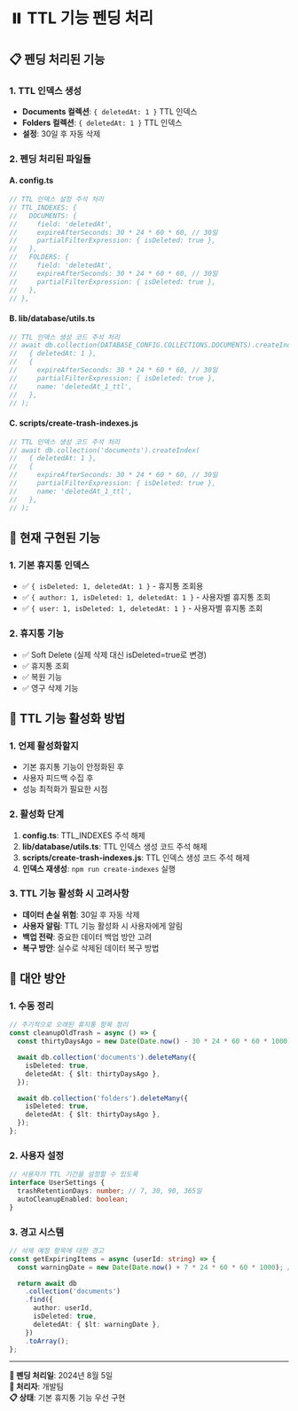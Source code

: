 # ⏸️ TTL 기능 펜딩 처리

## 📋 펜딩 처리된 기능

### **1. TTL 인덱스 생성**

- **Documents 컬렉션**: `{ deletedAt: 1 }` TTL 인덱스
- **Folders 컬렉션**: `{ deletedAt: 1 }` TTL 인덱스
- **설정**: 30일 후 자동 삭제

### **2. 펜딩 처리된 파일들**

#### **A. config.ts**

```typescript
// TTL 인덱스 설정 주석 처리
// TTL_INDEXES: {
//   DOCUMENTS: {
//     field: 'deletedAt',
//     expireAfterSeconds: 30 * 24 * 60 * 60, // 30일
//     partialFilterExpression: { isDeleted: true },
//   },
//   FOLDERS: {
//     field: 'deletedAt',
//     expireAfterSeconds: 30 * 24 * 60 * 60, // 30일
//     partialFilterExpression: { isDeleted: true },
//   },
// },
```

#### **B. lib/database/utils.ts**

```typescript
// TTL 인덱스 생성 코드 주석 처리
// await db.collection(DATABASE_CONFIG.COLLECTIONS.DOCUMENTS).createIndex(
//   { deletedAt: 1 },
//   {
//     expireAfterSeconds: 30 * 24 * 60 * 60, // 30일
//     partialFilterExpression: { isDeleted: true },
//     name: 'deletedAt_1_ttl',
//   },
// );
```

#### **C. scripts/create-trash-indexes.js**

```javascript
// TTL 인덱스 생성 코드 주석 처리
// await db.collection('documents').createIndex(
//   { deletedAt: 1 },
//   {
//     expireAfterSeconds: 30 * 24 * 60 * 60, // 30일
//     partialFilterExpression: { isDeleted: true },
//     name: 'deletedAt_1_ttl',
//   },
// );
```

## 🎯 현재 구현된 기능

### **1. 기본 휴지통 인덱스**

- ✅ `{ isDeleted: 1, deletedAt: 1 }` - 휴지통 조회용
- ✅ `{ author: 1, isDeleted: 1, deletedAt: 1 }` - 사용자별 휴지통 조회
- ✅ `{ user: 1, isDeleted: 1, deletedAt: 1 }` - 사용자별 휴지통 조회

### **2. 휴지통 기능**

- ✅ Soft Delete (실제 삭제 대신 isDeleted=true로 변경)
- ✅ 휴지통 조회
- ✅ 복원 기능
- ✅ 영구 삭제 기능

## 🔄 TTL 기능 활성화 방법

### **1. 언제 활성화할지**

- 기본 휴지통 기능이 안정화된 후
- 사용자 피드백 수집 후
- 성능 최적화가 필요한 시점

### **2. 활성화 단계**

1. **config.ts**: TTL_INDEXES 주석 해제
2. **lib/database/utils.ts**: TTL 인덱스 생성 코드 주석 해제
3. **scripts/create-trash-indexes.js**: TTL 인덱스 생성 코드 주석 해제
4. **인덱스 재생성**: `npm run create-indexes` 실행

### **3. TTL 기능 활성화 시 고려사항**

- **데이터 손실 위험**: 30일 후 자동 삭제
- **사용자 알림**: TTL 기능 활성화 시 사용자에게 알림
- **백업 전략**: 중요한 데이터 백업 방안 고려
- **복구 방안**: 실수로 삭제된 데이터 복구 방법

## 📝 대안 방안

### **1. 수동 정리**

```typescript
// 주기적으로 오래된 휴지통 항목 정리
const cleanupOldTrash = async () => {
  const thirtyDaysAgo = new Date(Date.now() - 30 * 24 * 60 * 60 * 1000);

  await db.collection('documents').deleteMany({
    isDeleted: true,
    deletedAt: { $lt: thirtyDaysAgo },
  });

  await db.collection('folders').deleteMany({
    isDeleted: true,
    deletedAt: { $lt: thirtyDaysAgo },
  });
};
```

### **2. 사용자 설정**

```typescript
// 사용자가 TTL 기간을 설정할 수 있도록
interface UserSettings {
  trashRetentionDays: number; // 7, 30, 90, 365일
  autoCleanupEnabled: boolean;
}
```

### **3. 경고 시스템**

```typescript
// 삭제 예정 항목에 대한 경고
const getExpiringItems = async (userId: string) => {
  const warningDate = new Date(Date.now() + 7 * 24 * 60 * 60 * 1000); // 7일 전

  return await db
    .collection('documents')
    .find({
      author: userId,
      isDeleted: true,
      deletedAt: { $lt: warningDate },
    })
    .toArray();
};
```

---

**📅 펜딩 처리일**: 2024년 8월 5일  
**👤 처리자**: 개발팀  
**📋 상태**: 기본 휴지통 기능 우선 구현
